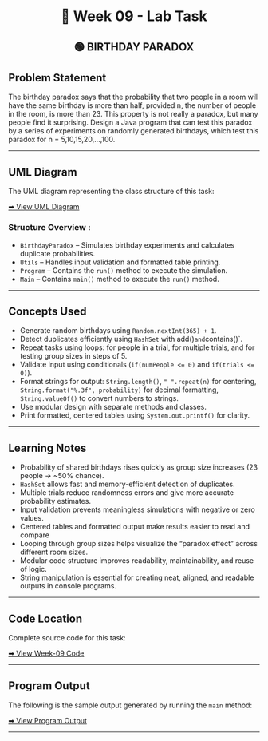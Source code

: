 <h1 align="center">📄 Week 09 - Lab Task</h1>

<h2 align="center">🟢 BIRTHDAY PARADOX</h2>

## Problem Statement

The birthday paradox says that the probability that two people in a room
will have the same birthday is more than half, provided n, the number of
people in the room, is more than 23. This property is not really a paradox,
but many people find it surprising. Design a Java program that can test
this paradox by a series of experiments on randomly generated birthdays,
which test this paradox for n = 5,10,15,20,...,100. 

--- 

## UML Diagram

The UML diagram representing the class structure of this task:

[➡ View UML Diagram](uml.png)

### Structure Overview :

- `BirthdayParadox` – Simulates birthday experiments and calculates duplicate probabilities.
- `Utils` – Handles input validation and formatted table printing.
- `Program` – Contains the `run()` method to execute the simulation.
- `Main` – Contains `main()` method to execute the `run()` method. 

---

## Concepts Used

- Generate random birthdays using `Random.nextInt(365) + 1`.
- Detect duplicates efficiently using `HashSet` with add()` and `contains()`.
- Repeat tasks using loops: for people in a trial, for multiple trials, and for testing group sizes in steps of 5.
- Validate input using conditionals (`if(numPeople <= 0)` and `if(trials <= 0)`).
- Format strings for output: `String.length()`, `" ".repeat(n)` for centering, `String.format("%.3f", probability)` for decimal formatting, `String.valueOf()` to convert numbers to strings.
- Use modular design with separate methods and classes.
- Print formatted, centered tables using `System.out.printf()` for clarity.

--- 

## Learning Notes

- Probability of shared birthdays rises quickly as group size increases (23 people → ~50% chance).
- `HashSet` allows fast and memory-efficient detection of duplicates.
- Multiple trials reduce randomness errors and give more accurate probability estimates.
- Input validation prevents meaningless simulations with negative or zero values.
- Centered tables and formatted output make results easier to read and compare
- Looping through group sizes helps visualize the “paradox effect” across different room sizes.
- Modular code structure improves readability, maintainability, and reuse of logic.
- String manipulation is essential for creating neat, aligned, and readable outputs in console programs.

---

## Code Location

Complete source code for this task:

[➡ View Week-09 Code](code)

---

## Program Output

The following is the sample output generated by running the `main` method:

[➡ View Program Output](output.png)

---
